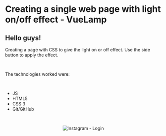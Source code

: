# Creating a single web page with light on/off effect - VueLamp
## Hello guys!

Creating a page with CSS to give the light on or off effect.
Use the side button to apply the effect.

</br>

The technologies worked were:

</br>

* JS
* HTML5
* CSS 3
* Git/GitHub

</br>

<p align="center">
<img src="https://i.picasion.com/pic92/9a14bc366efffd3b735206335e38dfa3.gif" alt="Instagram - Login"/>
</p>